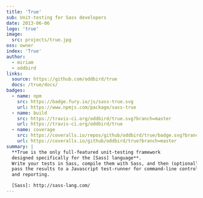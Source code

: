 ```yaml
---
title: 'True'
sub: Unit-testing for Sass developers
date: 2013-06-06
logo: 'true'
image:
  src: projects/true.jpg
oss: owner
index: 'True'
author:
  - miriam
  - oddbird
links:
  source: https://github.com/oddbird/true
  docs: /true/docs/
badges:
  - name: npm
    src: https://badge.fury.io/js/sass-true.svg
    url: https://www.npmjs.com/package/sass-true
  - name: build
    src: https://travis-ci.org/oddbird/true.svg?branch=master
    url: https://travis-ci.org/oddbird/true
  - name: coverage
    src: https://coveralls.io/repos/github/oddbird/true/badge.svg?branch=master
    url: https://coveralls.io/github/oddbird/true?branch=master
summary: |
  **True is the only full-featured unit-testing framework
  designed specifically for the [Sass] language**.
  Write your tests in Sass, compile them with Sass, and then (optionally)
  pass the results to a Javascript test-runner for command-line control
  and reporting.

  [Sass]: http://sass-lang.com/
---
```

